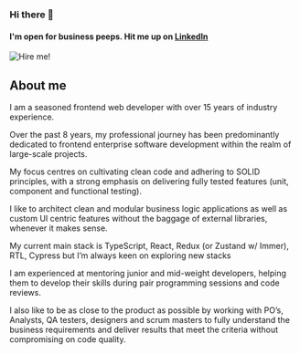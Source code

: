 ### Hi there 👋
#### I'm open for business peeps. Hit me up on [LinkedIn](https://www.linkedin.com/in/wanjastier/)

![Hire me!](https://i.imgflip.com/7y6twi.jpg "Hire me!")


## About me

I am a seasoned frontend web developer with over 15 years of industry experience.

Over the past 8 years, my professional journey has been predominantly dedicated to frontend enterprise software development within the realm of large-scale projects.

My focus centres on cultivating clean code and adhering to SOLID principles, with a strong emphasis on delivering fully tested features (unit, component and functional testing).

I like to architect clean and modular business logic applications as well as custom UI centric features without the baggage of external libraries, whenever it makes sense.

My current main stack is TypeScript, React, Redux (or Zustand w/ Immer), RTL, Cypress but I’m always keen on exploring new stacks

I am experienced at mentoring junior and mid-weight developers, helping them to develop their skills during pair programming sessions and code reviews.

I also like to be as close to the product as possible by working with PO’s, Analysts, QA testers, designers and scrum masters to fully understand the business requirements and deliver results that meet the criteria without compromising on code quality.


<!--
**frontshift/frontshift** is a ✨ _special_ ✨ repository because its `README.md` (this file) appears on your GitHub profile.

Here are some ideas to get you started:

- 🔭 I’m currently working on ...
- 🌱 I’m currently learning ...
- 👯 I’m looking to collaborate on ...
- 🤔 I’m looking for help with ...
- 💬 Ask me about ...
- 📫 How to reach me: ...
- 😄 Pronouns: ...
- ⚡ Fun fact: ...
-->
